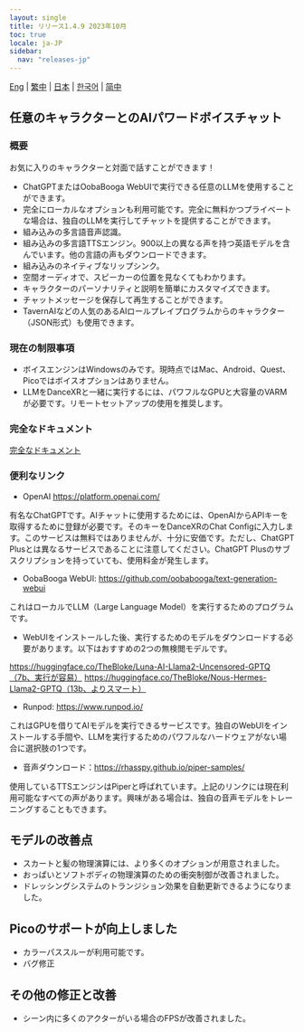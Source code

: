 ```yaml
---
layout: single
title: リリース1.4.9 2023年10月
toc: true
locale: ja-JP
sidebar:
  nav: "releases-jp"
---
```

[Eng](/dancexr/releases/1.4.9) | [繁中](/tw/dancexr/releases/1.4.9) | [日本](/jp/dancexr/releases/1.4.9) | [한국어](/kr/dancexr/releases/1.4.9) | [简中](/zh/dancexr/releases/1.4.9)

## 任意のキャラクターとのAIパワードボイスチャット
### 概要
お気に入りのキャラクターと対面で話すことができます！
* ChatGPTまたはOobaBooga WebUIで実行できる任意のLLMを使用することができます。
* 完全にローカルなオプションも利用可能です。完全に無料かつプライベートな場合は、独自のLLMを実行してチャットを提供することができます。
* 組み込みの多言語音声認識。
* 組み込みの多言語TTSエンジン。900以上の異なる声を持つ英語モデルを含んでいます。他の言語の声もダウンロードできます。
* 組み込みのネイティブなリップシンク。
* 空間オーディオで、スピーカーの位置を見なくてもわかります。
* キャラクターのパーソナリティと説明を簡単にカスタマイズできます。
* チャットメッセージを保存して再生することができます。
* TavernAIなどの人気のあるAIロールプレイプログラムからのキャラクター（JSON形式）も使用できます。

### 現在の制限事項
* ボイスエンジンはWindowsのみです。現時点ではMac、Android、Quest、Picoではボイスオプションはありません。
* LLMをDanceXRと一緒に実行するには、パワフルなGPUと大容量のVARMが必要です。リモートセットアップの使用を推奨します。

### 完全なドキュメント
[完全なドキュメント](../ai_chat)

### 便利なリンク

* OpenAI https://platform.openai.com/

有名なChatGPTです。AIチャットに使用するためには、OpenAIからAPIキーを取得するために登録が必要です。そのキーをDanceXRのChat Configに入力します。このサービスは無料ではありませんが、十分に安価です。ただし、ChatGPT Plusとは異なるサービスであることに注意してください。ChatGPT Plusのサブスクリプションを持っていても、使用料金が発生します。

* OobaBooga WebUI: https://github.com/oobabooga/text-generation-webui

これはローカルでLLM（Large Language Model）を実行するためのプログラムです。

* WebUIをインストールした後、実行するためのモデルをダウンロードする必要があります。以下はおすすめの2つの無検閲モデルです。

https://huggingface.co/TheBloke/Luna-AI-Llama2-Uncensored-GPTQ（7b、実行が容易）
https://huggingface.co/TheBloke/Nous-Hermes-Llama2-GPTQ（13b、よりスマート）

* Runpod: https://www.runpod.io/

これはGPUを借りてAIモデルを実行できるサービスです。独自のWebUIをインストールする手間や、LLMを実行するためのパワフルなハードウェアがない場合に選択肢の1つです。

* 音声ダウンロード：https://rhasspy.github.io/piper-samples/

使用しているTTSエンジンはPiperと呼ばれています。上記のリンクには現在利用可能なすべての声があります。興味がある場合は、独自の音声モデルをトレーニングすることもできます。

## モデルの改善点
* スカートと髪の物理演算には、より多くのオプションが用意されました。
* おっぱいとソフトボディの物理演算のための衝突制御が改善されました。
* ドレッシングシステムのトランジション効果を自動更新できるようになりました。

## Picoのサポートが向上しました
* カラーパススルーが利用可能です。
* バグ修正

## その他の修正と改善
* シーン内に多くのアクターがいる場合のFPSが改善されました。